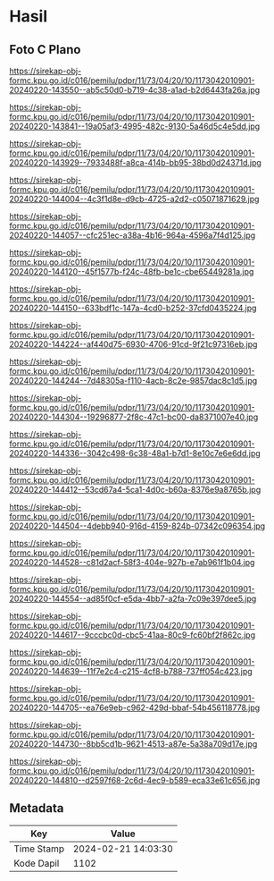# Hasil

## Foto C Plano

https://sirekap-obj-formc.kpu.go.id/c016/pemilu/pdpr/11/73/04/20/10/1173042010901-20240220-143550--ab5c50d0-b719-4c38-a1ad-b2d6443fa26a.jpg

https://sirekap-obj-formc.kpu.go.id/c016/pemilu/pdpr/11/73/04/20/10/1173042010901-20240220-143841--19a05af3-4995-482c-9130-5a46d5c4e5dd.jpg

https://sirekap-obj-formc.kpu.go.id/c016/pemilu/pdpr/11/73/04/20/10/1173042010901-20240220-143929--7933488f-a8ca-414b-bb95-38bd0d24371d.jpg

https://sirekap-obj-formc.kpu.go.id/c016/pemilu/pdpr/11/73/04/20/10/1173042010901-20240220-144004--4c3f1d8e-d9cb-4725-a2d2-c05071871629.jpg

https://sirekap-obj-formc.kpu.go.id/c016/pemilu/pdpr/11/73/04/20/10/1173042010901-20240220-144057--cfc251ec-a38a-4b16-964a-4596a7f4d125.jpg

https://sirekap-obj-formc.kpu.go.id/c016/pemilu/pdpr/11/73/04/20/10/1173042010901-20240220-144120--45f1577b-f24c-48fb-be1c-cbe65449281a.jpg

https://sirekap-obj-formc.kpu.go.id/c016/pemilu/pdpr/11/73/04/20/10/1173042010901-20240220-144150--633bdf1c-147a-4cd0-b252-37cfd0435224.jpg

https://sirekap-obj-formc.kpu.go.id/c016/pemilu/pdpr/11/73/04/20/10/1173042010901-20240220-144224--af440d75-6930-4706-91cd-9f21c97316eb.jpg

https://sirekap-obj-formc.kpu.go.id/c016/pemilu/pdpr/11/73/04/20/10/1173042010901-20240220-144244--7d48305a-f110-4acb-8c2e-9857dac8c1d5.jpg

https://sirekap-obj-formc.kpu.go.id/c016/pemilu/pdpr/11/73/04/20/10/1173042010901-20240220-144304--19296877-2f8c-47c1-bc00-da8371007e40.jpg

https://sirekap-obj-formc.kpu.go.id/c016/pemilu/pdpr/11/73/04/20/10/1173042010901-20240220-144336--3042c498-6c38-48a1-b7d1-8e10c7e6e6dd.jpg

https://sirekap-obj-formc.kpu.go.id/c016/pemilu/pdpr/11/73/04/20/10/1173042010901-20240220-144412--53cd67a4-5ca1-4d0c-b60a-8376e9a8765b.jpg

https://sirekap-obj-formc.kpu.go.id/c016/pemilu/pdpr/11/73/04/20/10/1173042010901-20240220-144504--4debb940-916d-4159-824b-07342c096354.jpg

https://sirekap-obj-formc.kpu.go.id/c016/pemilu/pdpr/11/73/04/20/10/1173042010901-20240220-144528--c81d2acf-58f3-404e-927b-e7ab961f1b04.jpg

https://sirekap-obj-formc.kpu.go.id/c016/pemilu/pdpr/11/73/04/20/10/1173042010901-20240220-144554--ad85f0cf-e5da-4bb7-a2fa-7c09e397dee5.jpg

https://sirekap-obj-formc.kpu.go.id/c016/pemilu/pdpr/11/73/04/20/10/1173042010901-20240220-144617--9cccbc0d-cbc5-41aa-80c9-fc60bf2f862c.jpg

https://sirekap-obj-formc.kpu.go.id/c016/pemilu/pdpr/11/73/04/20/10/1173042010901-20240220-144639--11f7e2c4-c215-4cf8-b788-737ff054c423.jpg

https://sirekap-obj-formc.kpu.go.id/c016/pemilu/pdpr/11/73/04/20/10/1173042010901-20240220-144705--ea76e9eb-c962-429d-bbaf-54b456118778.jpg

https://sirekap-obj-formc.kpu.go.id/c016/pemilu/pdpr/11/73/04/20/10/1173042010901-20240220-144730--8bb5cd1b-9621-4513-a87e-5a38a709d17e.jpg

https://sirekap-obj-formc.kpu.go.id/c016/pemilu/pdpr/11/73/04/20/10/1173042010901-20240220-144810--d2597f68-2c6d-4ec9-b589-eca33e61c656.jpg


## Metadata

| Key        | Value               |
| ---------- | ------------------- |
| Time Stamp | 2024-02-21 14:03:30 |
| Kode Dapil | 1102                |



